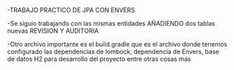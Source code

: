 
-TRABAJO PRACTICO DE JPA CON ENVERS

-Se siguio trabajando con las mismas entidades AÑADIENDO dos tablas nuevas REVISION Y AUDITORIA

-Otro archivo importante es el build.gradle que es el archivo donde tenemos configurado las dependencias de lombock, dependencia de Envers, base de datos H2 para desarrollo del proyecto entre otras cosas más
